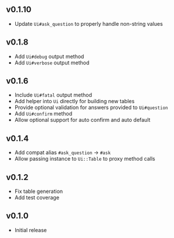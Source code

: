 ## v0.1.10
* Update `Ui#ask_question` to properly handle non-string values

## v0.1.8
* Add `Ui#debug` output method
* Add `Ui#verbose` output method

## v0.1.6
* Include `Ui#fatal` output method
* Add helper into `Ui` directly for building new tables
* Provide optional validation for answers provided to `Ui#question`
* Add `Ui#confirm` method
* Allow optional support for auto confirm and auto default

## v0.1.4
* Add compat alias `#ask_question` -> `#ask`
* Allow passing instance to `Ui::Table` to proxy method calls

## v0.1.2
* Fix table generation
* Add test coverage

## v0.1.0
* Initial release
